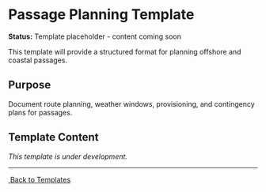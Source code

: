 # Passage Planning Template

**Status:** Template placeholder - content coming soon

This template will provide a structured format for planning offshore and coastal passages.

## Purpose

Document route planning, weather windows, provisioning, and contingency plans for passages.

## Template Content

_This template is under development._

---

[ Back to Templates](README.md)
